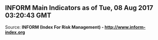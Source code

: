 ## INFORM Main Indicators as of Tue, 08 Aug 2017 03:20:43 GMT

Source: **INFORM (Index For Risk Management) - http://www.inform-index.org**